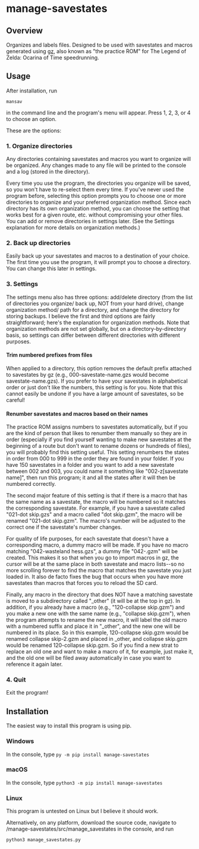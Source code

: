 # manage-savestates

## Overview

Organizes and labels files. Designed to be used with savestates and macros generated using [gz](https://github.com/glankk/gz), also known as "the practice ROM" for The Legend of Zelda: Ocarina of Time speedrunning.

## Usage

After installation, run 

`mansav` 

in the command line and the program's menu will appear. Press 1, 2, 3, or 4 to choose an option.

These are the options:

### 1. Organize directories

Any directories containing savestates and macros you want to organize will be organized. Any changes made to any file will be printed to the console and a log (stored in the directory).

Every time you use the program, the directories you organize will be saved, so you won't have to re-select them every time. If you've never used the program before, selecting this option prompts you to choose one or more directories to organize and your preferred organization method. Since each directory has its own organization method, you can choose the setting that works best for a given route, etc. without compromising your other files. You can add or remove directories in settings later. (See the Settings explanation for more details on organization methods.)

### 2. Back up directories

Easily back up your savestates and macros to a destination of your choice. The first time you use the program, it will prompt you to choose a directory. You can change this later in settings.

### 3. Settings

The settings menu also has three options: add/delete directory (from the list of directories you organize/ back up, NOT from your hard drive), change organization method/ path for a directory, and change the directory for storing backups. I believe the first and third options are fairly straightforward; here's the explanation for organization methods. Note that organization methods are not set globally, but on a directory-by-directory basis, so settings can differ between different directories with different purposes.

#### Trim numbered prefixes from files

When applied to a directory, this option removes the default prefix attached to savestates by gz (e.g., 000-savestate-name.gzs would become savestate-name.gzs). If you prefer to have your savestates in alphabetical order or just don't like the numbers, this setting is for you. Note that this cannot easily be undone if you have a large amount of savestates, so be careful!

#### Renumber savestates and macros based on their names

The practice ROM assigns numbers to savestates automatically, but if you are the kind of person that likes to renumber them manually so they are in order (especially if you find yourself wanting to make new savestates at the beginning of a route but don't want to rename dozens or hundreds of files), you will probably find this setting useful. This setting renumbers the states in order from 000 to 999 in the order they are found in your folder. If you have 150 savestates in a folder and you want to add a new savestate between 002 and 003, you could name it something like "002-z[savestate name]", then run this program; it and all the states after it will then be numbered correctly. 

The second major feature of this setting is that if there is a macro that has the same name as a savestate, the macro will be numbered so it matches the corresponding savestate. For example, if you have a savestate called "021-dot skip.gzs" and a macro called "dot skip.gzm", the macro will be renamed "021-dot skip.gzm". The macro's number will be adjusted to the correct one if the savestate's number changes. 

For quality of life purposes, for each savestate that doesn't have a corresponding macro, a dummy macro will be made. If you have no macro matching "042-wasteland hess.gzs", a dummy file "042-.gzm" will be created. This makes it so that when you go to import macros in gz, the cursor will be at the same place in both savestate and macro lists--so no more scrolling forever to find the macro that matches the savestate you just loaded in. It also de facto fixes the bug that occurs when you have more savestates than macros that forces you to reload the SD card.

Finally, any macro in the directory that does NOT have a matching savestate is moved to a subdirectory called "_other" (it will be at the top in gz). In addition, if you already have a macro (e.g., "120-collapse skip.gzm") and you make a new one with the same name (e.g., "collapse skip.gzm"), when the program attempts to rename the new macro, it will label the old macro with a numbered suffix and place it in "_other", and the new one will be numbered in its place. So in this example, 120-collapse skip.gzm would be renamed collapse skip-2.gzm and placed in _other, and collapse skip.gzm would be renamed 120-collapse skip.gzm. So if you find a new strat to replace an old one and want to make a macro of it, for example, just make it, and the old one will be filed away automatically in case you want to reference it again later.

### 4. Quit

Exit the program!

## Installation

The easiest way to install this program is using pip.

### Windows

In the console, type `py -m pip install manage-savestates`

### macOS

In the console, type `python3 -m pip install manage-savestates`

### Linux

This program is untested on Linux but I believe it should work.

Alternatively, on any platform, download the source code, navigate to /manage-savestates/src/manage_savestates in the console, and run 

`python3 manage_savestates.py`
